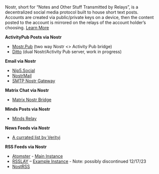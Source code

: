 Nostr, short for “Notes and Other Stuff Transmitted by Relays”, is a decentralized social media protocol built to house short text posts. Accounts are created via public/private keys on a device, then the content posted to the account is mirrored on the relays of the account holder’s choosing. [Learn More](https://nostr.com/)

**ActivityPub Posts via Nostr**
* [Mostr.Pub](https://mostr.pub) (two way Nostr <> Activity Pub bridge)
* [Ditto](https://gitlab.com/soapbox-pub/ditto) (dual Nostr/Activity Pub server, work in progress)

**Email via Nostr**
* [Nip5.Social](https://app.nip05.social/home)
* [NostrMail](https://asherp.github.io/nostr-mail/)
* [SMTP Nostr Gateway](https://github.com/Cameri/smtp-nostr-gateway)

**Matrix Chat via Nostr**
* [Matrix Nostr Bridge](https://github.com/8go/matrix-nostr-bridge)

**Minds Posts via Nostr**
* [Minds Relay](https://gitlab.com/minds/infrastructure/nostr-relay)

**News Feeds via Nostr**
* [A currated list by Verityj](https://verityj.github.io/nostr-news-feeds.html)

**RSS Feeds via Nostr**
* [Atomster](https://git.sr.ht/~psic4t/atomstr) - [Main Instance](https://atomstr.data.haus/)
* [RSSLAY](https://github.com/piraces/rsslay) – [Example Instance](https://rsslay.nostr.net/) - Note: possibly discontinued 12/17/23
* [NostRSS](https://github.com/Asone/nostrss)



